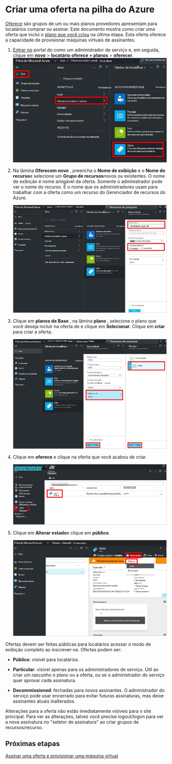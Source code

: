 <properties
    pageTitle="Criar uma oferta na pilha do Azure | Microsoft Azure"
    description="Como um administrador de serviço, Aprenda a criar uma oferta para seu locatários na pilha do Azure."
    services="azure-stack"
    documentationCenter=""
    authors="ErikjeMS"
    manager="byronr"
    editor=""/>

<tags
    ms.service="azure-stack"
    ms.workload="na"
    ms.tgt_pltfrm="na"
    ms.devlang="na"
    ms.topic="get-started-article"
    ms.date="09/26/2016"
    ms.author="erikje"/>

# <a name="create-an-offer-in-azure-stack"></a>Criar uma oferta na pilha do Azure

[Oferece](azure-stack-key-features.md#services-plans-offers-and-subscriptions) são grupos de um ou mais planos provedores apresentam para locatários comprar ou assinar. Este documento mostra como criar uma oferta que inclui o [plano que você criou](azure-stack-create-plan.md) na última etapa. Esta oferta oferece a capacidade de provisionar máquinas virtuais de assinantes.

1.  [Entrar no](azure-stack-connect-azure-stack.md#log-in-as-a-service-administrator) portal do como um administrador de serviço e, em seguida, clique em **novo** > **locatário oferece + planos** > **oferecer**.
    ![](media/azure-stack-create-offer/image01.png)

2.  Na lâmina **Oferecem novo** , preencha o **Nome de exibição** e o **Nome do recurso**e selecione um **Grupo de recursos**novos ou existentes. O nome de exibição é nome amigável da oferta. Somente o administrador pode ver o nome do recurso. É o nome que os administradores usam para trabalhar com a oferta como um recurso do Gerenciador de recursos do Azure.

    ![](media/azure-stack-create-offer/image01a.png)

3.  Clique em **planos de Base** , na lâmina **plano** , selecione o plano que você deseja incluir na oferta de e clique em **Selecionar**. Clique em **criar** para criar a oferta.

    ![](media/azure-stack-create-offer/image02.png)
    
4. Clique em **oferece** e clique na oferta que você acabou de criar.

    ![](media/azure-stack-create-offer/image03.png)


5.  Clique em **Alterar estado**e clique em **público**.
  
    ![](media/azure-stack-create-offer/image04.png)

Ofertas devem ser feitas públicas para locatários acessar o modo de exibição completo ao inscrever-se. Ofertas podem ser:

- **Público**: visível para locatários.

- **Particular**: visível apenas para os administradores de serviço. Útil ao criar um rascunho o plano ou a oferta, ou se o administrador do serviço quer aprovar cada assinatura.

- **Decommissioned**: fechadas para novos assinantes. O administrador do serviço pode usar encerrado para evitar futuras assinaturas, mas deixe assinantes atuais inalterados.

Alterações para a oferta não estão imediatamente visíveis para o site principal. Para ver as alterações, talvez você precise logout/logon para ver a nova assinatura no "seletor de assinatura" ao criar grupos de recursos/recurso.

## <a name="next-steps"></a>Próximas etapas

[Assinar uma oferta e provisionar uma máquina virtual](azure-stack-subscribe-plan-provision-vm.md)
